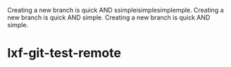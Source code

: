 Creating a new branch is quick AND ssimpleisimplesimplemple.
Creating a new branch is quick AND simple.
Creating a new branch is quick AND simple.
# lxf-git-test-remote
